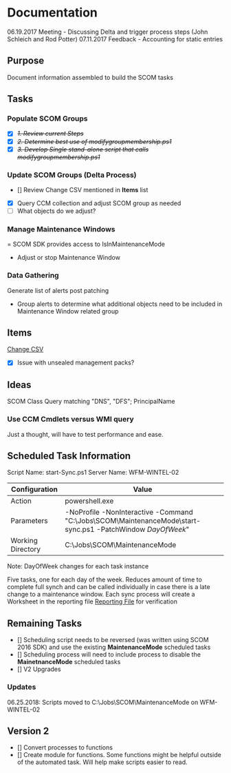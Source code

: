 # Documentation

06.19.2017 Meeting - Discussing Delta and trigger process steps (John Schleich and Rod Potter)
07.11.2017 Feedback - Accounting for static entries

## Purpose

Document information assembled to build the SCOM tasks

## Tasks

### Populate SCOM Groups

* [x] ~~_1. Review current Steps_~~
* [x] ~~_2. Determine best use of modifygroupmembership.ps1_~~
* [x] ~~_3. Develop Single stand-alone script that calls modifygroupmembership.ps1_~~

### Update SCOM Groups (Delta Process)

* [] Review Change CSV mentioned in **Items** list
* [x] Query CCM collection and adjust SCOM group as needed
* [  ] What objects do we adjust?

### Manage Maintenance Windows

= SCOM SDK provides access to IsInMaintenanceMode

- Adjust or stop Maintenance Window

### Data Gathering

Generate list of alerts post patching

- Group alerts to determine what additional objects need to be included in Maintenance Window related group

## Items

[Change CSV](file://rdc-orc12-db-01\scorch$\MaintenanceWindowChanges.csv)

* [X] Issue with unsealed management packs?

## Ideas

SCOM Class Query matching "DNS", "DFS"; PrincipalName

### Use CCM Cmdlets versus WMI query

Just a thought, will have to test performance and ease.

## Scheduled Task Information

Script Name: start-Sync.ps1
Server Name: WFM-WINTEL-02


|Configuration  |Value  |
|---------|---------|
| Action    | powershell.exe        |
| Parameters     | -NoProfile -NonInteractive -Command "C:\Jobs\SCOM\MaintenanceMode\start-sync.ps1 -PatchWindow *DayOfWeek*"         |
| Working Directory     | C:\Jobs\SCOM\MaintenanceMode        |
Note: DayOfWeek changes for each task instance

Five tasks, one for each day of the week. Reduces amount of time to complete full synch and can be called individually in case there is a late change to a maintenance window.
Each sync process will create a Worksheet in the reporting file [Reporting File](file://wfm.wegmans.com/Departments/InformationTechnology/TechWintel/.Scripts/SCOM/MaintenanceMode/BlackOutWindowReport.xlsx) for verification

## Remaining Tasks

* [] Scheduling script needs to be reversed (was written using SCOM 2016 SDK) and use the existing **MaintenanceMode** scheduled tasks
* [] Scheduling process will need to include process to disable the **MainetnanceMode** scheduled tasks
* [] V2 Upgrades


### Updates

06.25.2018:  Scripts moved to C:\Jobs\SCOM\MaintenanceMode on WFM-WINTEL-02

## Version 2

* [] Convert processes to functions
* [] Create module for functions. Some functions might be helpful outside of the automated task. Will help make scripts easier to read.
